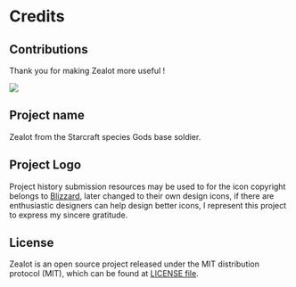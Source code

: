 # Credits

## Contributions

Thank you for making Zealot more useful !

<a href="https://github.com/tryzealot/zealot/graphs/contributors">
  <img src="https://contrib.rocks/image?repo=tryzealot/zealot" />
</a>

## Project name

Zealot from the Starcraft species Gods base soldier.

## Project Logo

Project history submission resources may be used to for the icon copyright belongs to [Blizzard](https://www.blizzard.com),
later changed to their own design icons, if there are enthusiastic designers can help design better icons,
I represent this project to express my sincere gratitude.

## License

Zealot is an open source project released under the MIT distribution protocol (MIT), which can be found at [LICENSE file](https://github.com/tryzealot/zealot/blob/develop/LICENSE).
